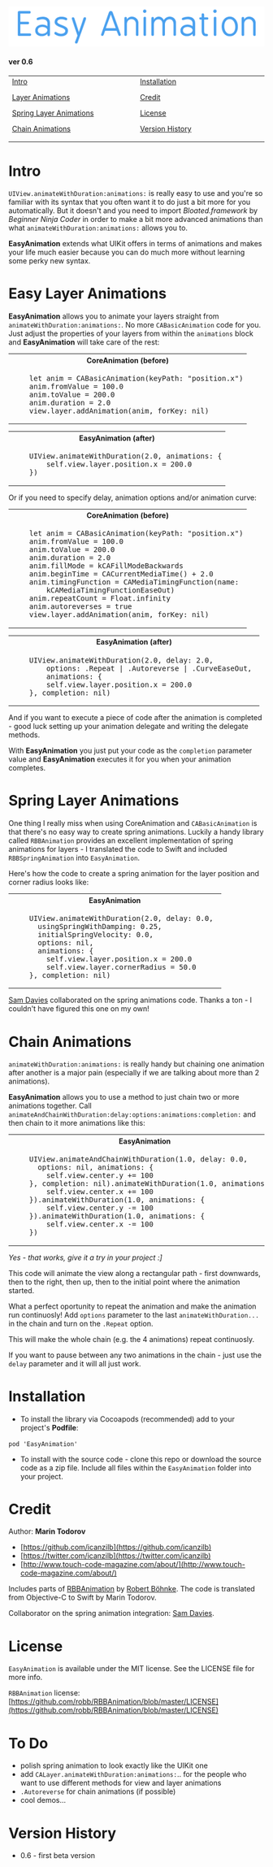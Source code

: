 ![](etc/EA.png)

#### ver 0.6

<table width="100%">
<tr>
<td width="250">
<a href="#intro">Intro</a>

<a href="#layers">Layer Animations</a>

<a href="#springs">Spring Layer Animations</a>

<a href="#chains">Chain Animations</a>
</td>
<td width="250">
<a href="#installation">Installation</a>

<a href="#credit">Credit</a>

<a href="#license">License</a>

<a href="#version">Version History</a>
</td>
</tr>
</table>

<a name="intro"></a>
Intro
========

`UIView.animateWithDuration:animations:` is really easy to use and you're so familiar with its syntax that you often want it to do just a bit more for you automatically. But it doesn't and you need to import *Bloated.framework* by *Beginner Ninja Coder* in order to make a bit more advanced animations than what `animateWithDuration:animations:` allows you to.

**EasyAnimation** extends what UIKit offers in terms of animations and makes your life much easier because you can do much more without learning some perky new syntax.

<a name="layers"></a>
Easy Layer Animations
========

**EasyAnimation** allows you to animate your layers straight from `animateWithDuration:animations:`. No more `CABasicAnimation` code for you. Just adjust the properties of your layers from within the `animations` block and **EasyAnimation** will take care of the rest:
<table width="100%">
<th>CoreAnimation (before)</th>
<tr>
<td valign="top">
<pre lang="Swift">
    let anim = CABasicAnimation(keyPath: "position.x")
    anim.fromValue = 100.0
    anim.toValue = 200.0
    anim.duration = 2.0
    view.layer.addAnimation(anim, forKey: nil)
</pre>
</td>
</tr>
</table>
<table width="100%">
<th>EasyAnimation (after)</th>
<tr>
<td valign="top">
<pre lang="Swift">
    UIView.animateWithDuration(2.0, animations: {
        self.view.layer.position.x = 200.0
    })
</pre>
</td>
</tr>
</table>

Or if you need to specify delay, animation options and/or animation curve:

<table width="100%">
<th>CoreAnimation (before)</th>
<tr>
<td valign="top">
<pre lang="Swift">
    let anim = CABasicAnimation(keyPath: "position.x")
    anim.fromValue = 100.0
    anim.toValue = 200.0
    anim.duration = 2.0
    anim.fillMode = kCAFillModeBackwards
    anim.beginTime = CACurrentMediaTime() + 2.0
    anim.timingFunction = CAMediaTimingFunction(name: 
        kCAMediaTimingFunctionEaseOut)
    anim.repeatCount = Float.infinity
    anim.autoreverses = true
    view.layer.addAnimation(anim, forKey: nil)
</pre>
</td>
</tr>
</table>
<table width="100%">
<th>EasyAnimation (after)</th>
<tr>
<td valign="top">
<pre lang="Swift">
    UIView.animateWithDuration(2.0, delay: 2.0, 
        options: .Repeat | .Autoreverse | .CurveEaseOut, 
        animations: {
        self.view.layer.position.x = 200.0
    }, completion: nil)
</pre>
</td>
</tr>
</table>

And if you want to execute a piece of code after the animation is completed - good luck setting up your animation delegate and writing the delegate methods. 

With **EasyAnimation** you just put your code as the `completion` parameter value and **EasyAnimation** executes it for you when your animation completes.

<a name="springs"></a>

Spring Layer Animations
========
One thing I really miss when using CoreAnimation and `CABasicAnimation` is that there's no easy way to create spring animations. Luckily a handy library called `RBBAnimation` provides an excellent implementation of spring animations for layers - I translated the code to Swift and included `RBBSpringAnimation` into `EasyAnimation`. 

Here's how the code to create a spring animation for the layer position and corner radius looks like:

<table width="100%">
<th>EasyAnimation</th>
<tr>
<td valign="top">
<pre lang="Swift">
    UIView.animateWithDuration(2.0, delay: 0.0, 
      usingSpringWithDamping: 0.25, 
      initialSpringVelocity: 0.0, 
      options: nil, 
      animations: {
        self.view.layer.position.x = 200.0
        self.view.layer.cornerRadius = 50.0
    }, completion: nil)
</pre>
</td>
</tr>
</table>

[Sam Davies](https://github.com/sammyd) collaborated on the spring animations code. Thanks a ton - I couldn't have figured this one on my own!

<a name="chains"></a>

Chain Animations
========

`animateWithDuration:animations:` is really handy but chaining one animation after another is a major pain (especially if we are talking about more than 2 animations).

**EasyAnimation** allows you to use a method to just chain two or more animations together.  Call `animateAndChainWithDuration:delay:options:animations:completion:` and then chain to it more animations like this:

<table width="100%">
<th>EasyAnimation</th>
<tr>
<td valign="top">
<pre lang="Swift">
    UIView.animateAndChainWithDuration(1.0, delay: 0.0, 
      options: nil, animations: {
        self.view.center.y += 100
    }, completion: nil).animateWithDuration(1.0, animations: {
        self.view.center.x += 100
    }).animateWithDuration(1.0, animations: {
        self.view.center.y -= 100
    }).animateWithDuration(1.0, animations: {
        self.view.center.x -= 100
    })
</pre>
</td>
</tr>
</table>

*Yes - that works, give it a try in your project :]*

This code will animate the view along a rectangular path - first downwards, then to the right, then up, then to the initial point where the animation started.

What a perfect oportunity to repeat the animation and make the animation run continuosly! Add `options` parameter to the last `animateWithDuration...` in the chain and turn on the `.Repeat` option. 

This will make the whole chain (e.g. the 4 animations) repeat continuosly.

If you want to pause between any two animations in the chain - just use the `delay` parameter and it will all just work.

<a href="installation"></a>

Installation
========

* To install the library via Cocoapods (recommended) add to your project's **Podfile**:

`pod 'EasyAnimation'`

* To install with the source code - clone this repo or download the source code as a zip file. Include all files within the `EasyAnimation` folder into your project.

<a href="credit"></a>

Credit
========

Author: **Marin Todorov**

* [https://github.com/icanzilb](https://github.com/icanzilb)
* [https://twitter.com/icanzilb](https://twitter.com/icanzilb)
* [http://www.touch-code-magazine.com/about/](http://www.touch-code-magazine.com/about/)

Includes parts of [RBBAnimation](https://github.com/robb/RBBAnimation) by [Robert Böhnke](https://github.com/robb). The code is translated from Objective-C to Swift by Marin Todorov.

Collaborator on the spring animation integration: [Sam Davies](https://github.com/sammyd).

<a name="license"></a> 

License
========
`EasyAnimation` is available under the MIT license. See the LICENSE file for more info.

`RBBAnimation` license: [https://github.com/robb/RBBAnimation/blob/master/LICENSE](https://github.com/robb/RBBAnimation/blob/master/LICENSE)

<a name="version"></a>

To Do
=========

* polish spring animation to look exactly like the UIKit one
* add `CALayer.animateWithDuration:animations:`.. for the people who want to use different methods for view and layer animations
* `.Autoreverse` for chain animations (if possible)
* cool demos...

Version History
========

* 0.6 - first beta version